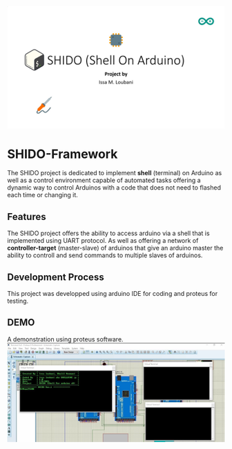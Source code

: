 
![SHIDO Framework Poster](https://raw.githubusercontent.com/IssaLoubani99/shido-framework/main/images/title.jpg)
# SHIDO-Framework
The SHIDO project is dedicated to implement **shell** (terminal) on Arduino as well as a control environment capable of automated tasks offering a dynamic way to control Arduinos with a code that does not need to flashed each time or changing it.

## Features
The SHIDO project offers the ability to access arduino via a shell that is implemented using UART protocol. As well as offering a network of **controller-target** (master-slave) of arduinos that give an arduino master the ability to controll and send commands to multiple slaves of arduinos.

## Development Process
This project was developped using arduino IDE for coding and proteus for testing.

## DEMO
A demonstration using proteus software.
![Demo](https://raw.githubusercontent.com/IssaLoubani99/shido-framework/main/images/embeded.jpg)

